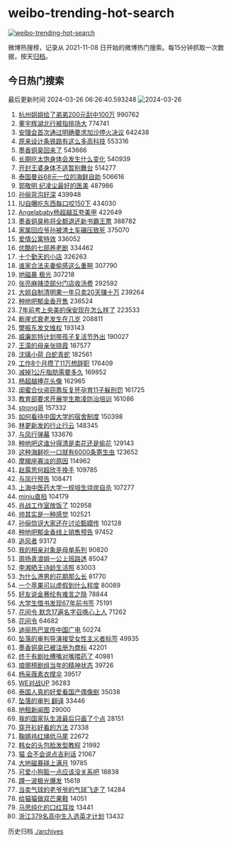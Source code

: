 # weibo-trending-hot-search

[![weibo-trending-hot-search](https://github.com/ameizi/weibo-trending-hot-search/actions/workflows/ci.yml/badge.svg)](https://github.com/ameizi/weibo-trending-hot-search/actions/workflows/ci.yml)

微博热搜榜，记录从 2021-11-08 日开始的微博热门搜索。每15分钟抓取一次数据，按天[归档](./archives)。

## 今日热门搜索

<!-- BEGIN --> 
最后更新时间 2024-03-26 06:26:40.593248 
![2024-03-26](https://imgs-storage.s3.us-east-005.backblazeb2.com/20240326/2024-03-26.png?versionId=4_z8fbbed132d73df8689c40f13_f1142e4acd0f64c3f_d20240325_m222640_c005_v0501011_t0004_u01711405600563) 
1. [杭州姐姐给了弟弟200元刮中100万](https://s.weibo.com/weibo?q=%23%E6%9D%AD%E5%B7%9E%E5%A7%90%E5%A7%90%E7%BB%99%E4%BA%86%E5%BC%9F%E5%BC%9F200%E5%85%83%E5%88%AE%E4%B8%AD100%E4%B8%87%23&t=31&band_rank=1&Refer=top) 990762
1. [董宇辉湖北行被指排场大](https://s.weibo.com/weibo?q=%23%E8%91%A3%E5%AE%87%E8%BE%89%E6%B9%96%E5%8C%97%E8%A1%8C%E8%A2%AB%E6%8C%87%E6%8E%92%E5%9C%BA%E5%A4%A7%23&t=31&band_rank=13&Refer=top) 774741
1. [安理会首次通过明确要求加沙停火决议](https://s.weibo.com/weibo?q=%23%E5%AE%89%E7%90%86%E4%BC%9A%E9%A6%96%E6%AC%A1%E9%80%9A%E8%BF%87%E6%98%8E%E7%A1%AE%E8%A6%81%E6%B1%82%E5%8A%A0%E6%B2%99%E5%81%9C%E7%81%AB%E5%86%B3%E8%AE%AE%23&t=31&band_rank=2&Refer=top) 642438
1. [原来设计条铁路有这么多高科技](https://s.weibo.com/weibo?q=%23%E5%8E%9F%E6%9D%A5%E8%AE%BE%E8%AE%A1%E6%9D%A1%E9%93%81%E8%B7%AF%E6%9C%89%E8%BF%99%E4%B9%88%E5%A4%9A%E9%AB%98%E7%A7%91%E6%8A%80%23&t=31&band_rank=3&Refer=top) 553316
1. [墨香铜臭回来了](https://s.weibo.com/weibo?q=%E5%A2%A8%E9%A6%99%E9%93%9C%E8%87%AD%E5%9B%9E%E6%9D%A5%E4%BA%86&t=31&band_rank=4&Refer=top) 543666
1. [长期吃太饱身体会发生什么变化](https://s.weibo.com/weibo?q=%23%E9%95%BF%E6%9C%9F%E5%90%83%E5%A4%AA%E9%A5%B1%E8%BA%AB%E4%BD%93%E4%BC%9A%E5%8F%91%E7%94%9F%E4%BB%80%E4%B9%88%E5%8F%98%E5%8C%96%23&t=31&band_rank=5&Refer=top) 540939
1. [开封王婆身体不适暂别舞台](https://s.weibo.com/weibo?q=%23%E5%BC%80%E5%B0%81%E7%8E%8B%E5%A9%86%E8%BA%AB%E4%BD%93%E4%B8%8D%E9%80%82%E6%9A%82%E5%88%AB%E8%88%9E%E5%8F%B0%23&t=31&band_rank=6&Refer=top) 514277
1. [泰国曼谷68元一位的海鲜自助](https://s.weibo.com/weibo?q=%E6%B3%B0%E5%9B%BD%E6%9B%BC%E8%B0%B768%E5%85%83%E4%B8%80%E4%BD%8D%E7%9A%84%E6%B5%B7%E9%B2%9C%E8%87%AA%E5%8A%A9&t=31&band_rank=7&Refer=top) 506616
1. [郭敬明 纪凌尘最好的医美](https://s.weibo.com/weibo?q=%E9%83%AD%E6%95%AC%E6%98%8E%20%E7%BA%AA%E5%87%8C%E5%B0%98%E6%9C%80%E5%A5%BD%E7%9A%84%E5%8C%BB%E7%BE%8E&t=31&band_rank=8&Refer=top) 487986
1. [孙俪背沟好深](https://s.weibo.com/weibo?q=%23%E5%AD%99%E4%BF%AA%E8%83%8C%E6%B2%9F%E5%A5%BD%E6%B7%B1%23&t=31&band_rank=9&Refer=top) 439948
1. [IU自曝吃东西每口咬150下](https://s.weibo.com/weibo?q=%23IU%E8%87%AA%E6%9B%9D%E5%90%83%E4%B8%9C%E8%A5%BF%E6%AF%8F%E5%8F%A3%E5%92%AC150%E4%B8%8B%23&t=31&band_rank=10&Refer=top) 434030
1. [Angelababy杨超越互夸美甲](https://s.weibo.com/weibo?q=%23Angelababy%E6%9D%A8%E8%B6%85%E8%B6%8A%E4%BA%92%E5%A4%B8%E7%BE%8E%E7%94%B2%23&t=31&band_rank=11&Refer=top) 422649
1. [墨香铜臭称将全额退还新书霸王票](https://s.weibo.com/weibo?q=%23%E5%A2%A8%E9%A6%99%E9%93%9C%E8%87%AD%E7%A7%B0%E5%B0%86%E5%85%A8%E9%A2%9D%E9%80%80%E8%BF%98%E6%96%B0%E4%B9%A6%E9%9C%B8%E7%8E%8B%E7%A5%A8%23&t=31&band_rank=12&Refer=top) 388782
1. [家属回应爷孙被渣土车碾压致死](https://s.weibo.com/weibo?q=%23%E5%AE%B6%E5%B1%9E%E5%9B%9E%E5%BA%94%E7%88%B7%E5%AD%99%E8%A2%AB%E6%B8%A3%E5%9C%9F%E8%BD%A6%E7%A2%BE%E5%8E%8B%E8%87%B4%E6%AD%BB%23&t=31&band_rank=19&Refer=top) 375070
1. [爱情公寓特效](https://s.weibo.com/weibo?q=%E7%88%B1%E6%83%85%E5%85%AC%E5%AF%93%E7%89%B9%E6%95%88&t=31&band_rank=16&Refer=top) 336052
1. [优酷的七部养老剧](https://s.weibo.com/weibo?q=%23%E4%BC%98%E9%85%B7%E7%9A%84%E4%B8%83%E9%83%A8%E5%85%BB%E8%80%81%E5%89%A7%23&t=31&band_rank=14&Refer=top) 334462
1. [十个勤天的小店](https://s.weibo.com/weibo?q=%E5%8D%81%E4%B8%AA%E5%8B%A4%E5%A4%A9%E7%9A%84%E5%B0%8F%E5%BA%97&t=31&band_rank=15&Refer=top) 326263
1. [谁家合法夫妻偷感这么重啊](https://s.weibo.com/weibo?q=%E8%B0%81%E5%AE%B6%E5%90%88%E6%B3%95%E5%A4%AB%E5%A6%BB%E5%81%B7%E6%84%9F%E8%BF%99%E4%B9%88%E9%87%8D%E5%95%8A&t=31&band_rank=17&Refer=top) 307790
1. [地磁暴 极光](https://s.weibo.com/weibo?q=%E5%9C%B0%E7%A3%81%E6%9A%B4%20%E6%9E%81%E5%85%89&t=31&band_rank=29&Refer=top) 307218
1. [张亮麻辣烫部分门店收汤费](https://s.weibo.com/weibo?q=%23%E5%BC%A0%E4%BA%AE%E9%BA%BB%E8%BE%A3%E7%83%AB%E9%83%A8%E5%88%86%E9%97%A8%E5%BA%97%E6%94%B6%E6%B1%A4%E8%B4%B9%23&t=31&band_rank=18&Refer=top) 292592
1. [大姐自制清明果一年只卖20天赚十万](https://s.weibo.com/weibo?q=%23%E5%A4%A7%E5%A7%90%E8%87%AA%E5%88%B6%E6%B8%85%E6%98%8E%E6%9E%9C%E4%B8%80%E5%B9%B4%E5%8F%AA%E5%8D%9620%E5%A4%A9%E8%B5%9A%E5%8D%81%E4%B8%87%23&t=31&band_rank=39&Refer=top) 239264
1. [种地吧郁金香开售](https://s.weibo.com/weibo?q=%23%E7%A7%8D%E5%9C%B0%E5%90%A7%E9%83%81%E9%87%91%E9%A6%99%E5%BC%80%E5%94%AE%23&t=31&band_rank=20&Refer=top) 236524
1. [7年前考上央美的保安现在怎么样了](https://s.weibo.com/weibo?q=%237%E5%B9%B4%E5%89%8D%E8%80%83%E4%B8%8A%E5%A4%AE%E7%BE%8E%E7%9A%84%E4%BF%9D%E5%AE%89%E7%8E%B0%E5%9C%A8%E6%80%8E%E4%B9%88%E6%A0%B7%E4%BA%86%23&t=31&band_rank=21&Refer=top) 223533
1. [断崖式衰老发生在几岁](https://s.weibo.com/weibo?q=%23%E6%96%AD%E5%B4%96%E5%BC%8F%E8%A1%B0%E8%80%81%E5%8F%91%E7%94%9F%E5%9C%A8%E5%87%A0%E5%B2%81%23&t=31&band_rank=22&Refer=top) 208811
1. [樊振东发文维权](https://s.weibo.com/weibo?q=%23%E6%A8%8A%E6%8C%AF%E4%B8%9C%E5%8F%91%E6%96%87%E7%BB%B4%E6%9D%83%23&t=31&band_rank=23&Refer=top) 193143
1. [威廉凯特计划带孩子复活节外出](https://s.weibo.com/weibo?q=%23%E5%A8%81%E5%BB%89%E5%87%AF%E7%89%B9%E8%AE%A1%E5%88%92%E5%B8%A6%E5%AD%A9%E5%AD%90%E5%A4%8D%E6%B4%BB%E8%8A%82%E5%A4%96%E5%87%BA%23&t=31&band_rank=24&Refer=top) 190027
1. [王濛的母亲张晓霞](https://s.weibo.com/weibo?q=%E7%8E%8B%E6%BF%9B%E7%9A%84%E6%AF%8D%E4%BA%B2%E5%BC%A0%E6%99%93%E9%9C%9E&t=31&band_rank=25&Refer=top) 187577
1. [沈璃小荷 白蛇青蛇](https://s.weibo.com/weibo?q=%E6%B2%88%E7%92%83%E5%B0%8F%E8%8D%B7%20%E7%99%BD%E8%9B%87%E9%9D%92%E8%9B%87&t=31&band_rank=26&Refer=top) 182561
1. [工作8个月攒了11万想辞职](https://s.weibo.com/weibo?q=%23%E5%B7%A5%E4%BD%9C8%E4%B8%AA%E6%9C%88%E6%94%92%E4%BA%8611%E4%B8%87%E6%83%B3%E8%BE%9E%E8%81%8C%23&t=31&band_rank=27&Refer=top) 176409
1. [减掉1公斤脂肪需要多久](https://s.weibo.com/weibo?q=%23%E5%87%8F%E6%8E%891%E5%85%AC%E6%96%A4%E8%84%82%E8%82%AA%E9%9C%80%E8%A6%81%E5%A4%9A%E4%B9%85%23&t=31&band_rank=28&Refer=top) 169852
1. [杨超越捧花头像](https://s.weibo.com/weibo?q=%23%E6%9D%A8%E8%B6%85%E8%B6%8A%E6%8D%A7%E8%8A%B1%E5%A4%B4%E5%83%8F%23&t=31&band_rank=31&Refer=top) 162965
1. [闺蜜合伙盗窃靠反复怀孕育11子躲刑罚](https://s.weibo.com/weibo?q=%23%E9%97%BA%E8%9C%9C%E5%90%88%E4%BC%99%E7%9B%97%E7%AA%83%E9%9D%A0%E5%8F%8D%E5%A4%8D%E6%80%80%E5%AD%95%E8%82%B211%E5%AD%90%E8%BA%B2%E5%88%91%E7%BD%9A%23&t=31&band_rank=35&Refer=top) 161725
1. [教育部要求开展学生欺凌防治培训](https://s.weibo.com/weibo?q=%23%E6%95%99%E8%82%B2%E9%83%A8%E8%A6%81%E6%B1%82%E5%BC%80%E5%B1%95%E5%AD%A6%E7%94%9F%E6%AC%BA%E5%87%8C%E9%98%B2%E6%B2%BB%E5%9F%B9%E8%AE%AD%23&t=31&band_rank=29&Refer=top) 161086
1. [strong哥](https://s.weibo.com/weibo?q=strong%E5%93%A5&t=31&band_rank=30&Refer=top) 157332
1. [如何看待中国大学的宿舍制度](https://s.weibo.com/weibo?q=%23%E5%A6%82%E4%BD%95%E7%9C%8B%E5%BE%85%E4%B8%AD%E5%9B%BD%E5%A4%A7%E5%AD%A6%E7%9A%84%E5%AE%BF%E8%88%8D%E5%88%B6%E5%BA%A6%23&t=31&band_rank=31&Refer=top) 150398
1. [林更新发的行止行云](https://s.weibo.com/weibo?q=%23%E6%9E%97%E6%9B%B4%E6%96%B0%E5%8F%91%E7%9A%84%E8%A1%8C%E6%AD%A2%E8%A1%8C%E4%BA%91%23&t=31&band_rank=32&Refer=top) 148345
1. [与凤行弹幕](https://s.weibo.com/weibo?q=%E4%B8%8E%E5%87%A4%E8%A1%8C%E5%BC%B9%E5%B9%95&t=31&band_rank=33&Refer=top) 133676
1. [种地吧这谁分得清是卖花还是偷花](https://s.weibo.com/weibo?q=%23%E7%A7%8D%E5%9C%B0%E5%90%A7%E8%BF%99%E8%B0%81%E5%88%86%E5%BE%97%E6%B8%85%E6%98%AF%E5%8D%96%E8%8A%B1%E8%BF%98%E6%98%AF%E5%81%B7%E8%8A%B1%23&t=31&band_rank=34&Refer=top) 129143
1. [这种海鲜吃一口就有6000条寄生虫](https://s.weibo.com/weibo?q=%23%E8%BF%99%E7%A7%8D%E6%B5%B7%E9%B2%9C%E5%90%83%E4%B8%80%E5%8F%A3%E5%B0%B1%E6%9C%896000%E6%9D%A1%E5%AF%84%E7%94%9F%E8%99%AB%23&t=31&band_rank=35&Refer=top) 123652
1. [摩羯座寡淡的原因](https://s.weibo.com/weibo?q=%23%E6%91%A9%E7%BE%AF%E5%BA%A7%E5%AF%A1%E6%B7%A1%E7%9A%84%E5%8E%9F%E5%9B%A0%23&t=31&band_rank=36&Refer=top) 114962
1. [赵露思何超欣手挽手](https://s.weibo.com/weibo?q=%23%E8%B5%B5%E9%9C%B2%E6%80%9D%E4%BD%95%E8%B6%85%E6%AC%A3%E6%89%8B%E6%8C%BD%E6%89%8B%23&t=31&band_rank=45&Refer=top) 109785
1. [与凤行预告](https://s.weibo.com/weibo?q=%E4%B8%8E%E5%87%A4%E8%A1%8C%E9%A2%84%E5%91%8A&t=31&band_rank=37&Refer=top) 108471
1. [上海中医药大学一规培生烧炭自杀](https://s.weibo.com/weibo?q=%23%E4%B8%8A%E6%B5%B7%E4%B8%AD%E5%8C%BB%E8%8D%AF%E5%A4%A7%E5%AD%A6%E4%B8%80%E8%A7%84%E5%9F%B9%E7%94%9F%E7%83%A7%E7%82%AD%E8%87%AA%E6%9D%80%23&t=31&band_rank=38&Refer=top) 107277
1. [minju直拍](https://s.weibo.com/weibo?q=minju%E7%9B%B4%E6%8B%8D&t=31&band_rank=39&Refer=top) 104179
1. [肖战工作室放饭了](https://s.weibo.com/weibo?q=%23%E8%82%96%E6%88%98%E5%B7%A5%E4%BD%9C%E5%AE%A4%E6%94%BE%E9%A5%AD%E4%BA%86%23&t=31&band_rank=40&Refer=top) 102958
1. [帅其实是一种感觉](https://s.weibo.com/weibo?q=%23%E5%B8%85%E5%85%B6%E5%AE%9E%E6%98%AF%E4%B8%80%E7%A7%8D%E6%84%9F%E8%A7%89%23&t=31&band_rank=41&Refer=top) 102521
1. [孙俪惊讶大家还在讨论甄嬛传](https://s.weibo.com/weibo?q=%23%E5%AD%99%E4%BF%AA%E6%83%8A%E8%AE%B6%E5%A4%A7%E5%AE%B6%E8%BF%98%E5%9C%A8%E8%AE%A8%E8%AE%BA%E7%94%84%E5%AC%9B%E4%BC%A0%23&t=31&band_rank=42&Refer=top) 102128
1. [种地吧郁金香线上销售预告](https://s.weibo.com/weibo?q=%23%E7%A7%8D%E5%9C%B0%E5%90%A7%E9%83%81%E9%87%91%E9%A6%99%E7%BA%BF%E4%B8%8A%E9%94%80%E5%94%AE%E9%A2%84%E5%91%8A%23&t=31&band_rank=43&Refer=top) 97452
1. [追风者](https://s.weibo.com/weibo?q=%E8%BF%BD%E9%A3%8E%E8%80%85&t=31&band_rank=44&Refer=top) 93172
1. [我的相亲对象是母单系列](https://s.weibo.com/weibo?q=%23%E6%88%91%E7%9A%84%E7%9B%B8%E4%BA%B2%E5%AF%B9%E8%B1%A1%E6%98%AF%E6%AF%8D%E5%8D%95%E7%B3%BB%E5%88%97%23&t=31&band_rank=46&Refer=top) 90820
1. [周扬青浪姐一公上班路透](https://s.weibo.com/weibo?q=%23%E5%91%A8%E6%89%AC%E9%9D%92%E6%B5%AA%E5%A7%90%E4%B8%80%E5%85%AC%E4%B8%8A%E7%8F%AD%E8%B7%AF%E9%80%8F%23&t=31&band_rank=18&Refer=top) 85047
1. [李湘晒王诗龄生活照](https://s.weibo.com/weibo?q=%23%E6%9D%8E%E6%B9%98%E6%99%92%E7%8E%8B%E8%AF%97%E9%BE%84%E7%94%9F%E6%B4%BB%E7%85%A7%23&t=31&band_rank=47&Refer=top) 83003
1. [为什么港男的花期那么长](https://s.weibo.com/weibo?q=%23%E4%B8%BA%E4%BB%80%E4%B9%88%E6%B8%AF%E7%94%B7%E7%9A%84%E8%8A%B1%E6%9C%9F%E9%82%A3%E4%B9%88%E9%95%BF%23&t=31&band_rank=45&Refer=top) 81770
1. [一个苹果可以虚假到什么程度](https://s.weibo.com/weibo?q=%23%E4%B8%80%E4%B8%AA%E8%8B%B9%E6%9E%9C%E5%8F%AF%E4%BB%A5%E8%99%9A%E5%81%87%E5%88%B0%E4%BB%80%E4%B9%88%E7%A8%8B%E5%BA%A6%23&t=31&band_rank=48&Refer=top) 80089
1. [好友说金赛纶有难言之隐](https://s.weibo.com/weibo?q=%23%E5%A5%BD%E5%8F%8B%E8%AF%B4%E9%87%91%E8%B5%9B%E7%BA%B6%E6%9C%89%E9%9A%BE%E8%A8%80%E4%B9%8B%E9%9A%90%23&t=31&band_rank=49&Refer=top) 78844
1. [大学生借书发现67年前书签](https://s.weibo.com/weibo?q=%23%E5%A4%A7%E5%AD%A6%E7%94%9F%E5%80%9F%E4%B9%A6%E5%8F%91%E7%8E%B067%E5%B9%B4%E5%89%8D%E4%B9%A6%E7%AD%BE%23&t=31&band_rank=50&Refer=top) 75191
1. [花间令 默念17遍名字召唤心上人](https://s.weibo.com/weibo?q=%E8%8A%B1%E9%97%B4%E4%BB%A4%20%E9%BB%98%E5%BF%B517%E9%81%8D%E5%90%8D%E5%AD%97%E5%8F%AC%E5%94%A4%E5%BF%83%E4%B8%8A%E4%BA%BA&t=31&band_rank=49&Refer=top) 71262
1. [花间令](https://s.weibo.com/weibo?q=%E8%8A%B1%E9%97%B4%E4%BB%A4&t=31&band_rank=45&Refer=top) 64682
1. [迪丽热巴宣传中国广电](https://s.weibo.com/weibo?q=%23%E8%BF%AA%E4%B8%BD%E7%83%AD%E5%B7%B4%E5%AE%A3%E4%BC%A0%E4%B8%AD%E5%9B%BD%E5%B9%BF%E7%94%B5%23&t=31&band_rank=35&Refer=top) 50274
1. [坠落的审判导演接受女性主义者标签](https://s.weibo.com/weibo?q=%23%E5%9D%A0%E8%90%BD%E7%9A%84%E5%AE%A1%E5%88%A4%E5%AF%BC%E6%BC%94%E6%8E%A5%E5%8F%97%E5%A5%B3%E6%80%A7%E4%B8%BB%E4%B9%89%E8%80%85%E6%A0%87%E7%AD%BE%23&t=31&band_rank=42&Refer=top) 49935
1. [墨香铜臭已被注册为商标](https://s.weibo.com/weibo?q=%23%E5%A2%A8%E9%A6%99%E9%93%9C%E8%87%AD%E5%B7%B2%E8%A2%AB%E6%B3%A8%E5%86%8C%E4%B8%BA%E5%95%86%E6%A0%87%23&t=31&band_rank=50&Refer=top) 42201
1. [终于有剧吐槽嘴对嘴喂药了](https://s.weibo.com/weibo?q=%E7%BB%88%E4%BA%8E%E6%9C%89%E5%89%A7%E5%90%90%E6%A7%BD%E5%98%B4%E5%AF%B9%E5%98%B4%E5%96%82%E8%8D%AF%E4%BA%86&t=31&band_rank=38&Refer=top) 40981
1. [琅琊榜剧组当年的精神状态](https://s.weibo.com/weibo?q=%23%E7%90%85%E7%90%8A%E6%A6%9C%E5%89%A7%E7%BB%84%E5%BD%93%E5%B9%B4%E7%9A%84%E7%B2%BE%E7%A5%9E%E7%8A%B6%E6%80%81%23&t=31&band_rank=45&Refer=top) 39726
1. [杨采薇素衣撑伞](https://s.weibo.com/weibo?q=%23%E6%9D%A8%E9%87%87%E8%96%87%E7%B4%A0%E8%A1%A3%E6%92%91%E4%BC%9E%23&t=31&band_rank=36&Refer=top) 39517
1. [WE对战UP](https://s.weibo.com/weibo?q=%23WE%E5%AF%B9%E6%88%98UP%23&t=31&band_rank=50&Refer=top) 36283
1. [泰国人真的好爱看国产偶像剧](https://s.weibo.com/weibo?q=%23%E6%B3%B0%E5%9B%BD%E4%BA%BA%E7%9C%9F%E7%9A%84%E5%A5%BD%E7%88%B1%E7%9C%8B%E5%9B%BD%E4%BA%A7%E5%81%B6%E5%83%8F%E5%89%A7%23&t=31&band_rank=46&Refer=top) 35038
1. [坠落的审判 翻译](https://s.weibo.com/weibo?q=%E5%9D%A0%E8%90%BD%E7%9A%84%E5%AE%A1%E5%88%A4%20%E7%BF%BB%E8%AF%91&t=31&band_rank=33&Refer=top) 33446
1. [地租新闻图](https://s.weibo.com/weibo?q=%E5%9C%B0%E7%A7%9F%E6%96%B0%E9%97%BB%E5%9B%BE&t=31&band_rank=45&Refer=top) 29000
1. [我的国家队生涯最后只画了个点](https://s.weibo.com/weibo?q=%23%E6%88%91%E7%9A%84%E5%9B%BD%E5%AE%B6%E9%98%9F%E7%94%9F%E6%B6%AF%E6%9C%80%E5%90%8E%E5%8F%AA%E7%94%BB%E4%BA%86%E4%B8%AA%E7%82%B9%23&t=31&band_rank=45&Refer=top) 28151
1. [穿开衫好看的方法](https://s.weibo.com/weibo?q=%E7%A9%BF%E5%BC%80%E8%A1%AB%E5%A5%BD%E7%9C%8B%E7%9A%84%E6%96%B9%E6%B3%95&t=31&band_rank=44&Refer=top) 27338
1. [鞠婧祎红绳低马尾](https://s.weibo.com/weibo?q=%23%E9%9E%A0%E5%A9%A7%E7%A5%8E%E7%BA%A2%E7%BB%B3%E4%BD%8E%E9%A9%AC%E5%B0%BE%23&t=31&band_rank=50&Refer=top) 22672
1. [韩女的头包脸发型教程](https://s.weibo.com/weibo?q=%E9%9F%A9%E5%A5%B3%E7%9A%84%E5%A4%B4%E5%8C%85%E8%84%B8%E5%8F%91%E5%9E%8B%E6%95%99%E7%A8%8B&t=31&band_rank=48&Refer=top) 21992
1. [猫 会不会说点吉利话](https://s.weibo.com/weibo?q=%E7%8C%AB%20%E4%BC%9A%E4%B8%8D%E4%BC%9A%E8%AF%B4%E7%82%B9%E5%90%89%E5%88%A9%E8%AF%9D&t=31&band_rank=49&Refer=top) 21067
1. [大地磁暴碰上满月](https://s.weibo.com/weibo?q=%23%E5%A4%A7%E5%9C%B0%E7%A3%81%E6%9A%B4%E7%A2%B0%E4%B8%8A%E6%BB%A1%E6%9C%88%23&t=31&band_rank=42&Refer=top) 19785
1. [可爱小狗脏一点应该没关系吧](https://s.weibo.com/weibo?q=%E5%8F%AF%E7%88%B1%E5%B0%8F%E7%8B%97%E8%84%8F%E4%B8%80%E7%82%B9%E5%BA%94%E8%AF%A5%E6%B2%A1%E5%85%B3%E7%B3%BB%E5%90%A7&t=31&band_rank=50&Refer=top) 18838
1. [蹲一波极光爆发](https://s.weibo.com/weibo?q=%23%E8%B9%B2%E4%B8%80%E6%B3%A2%E6%9E%81%E5%85%89%E7%88%86%E5%8F%91%23&t=31&band_rank=50&Refer=top) 15619
1. [当卖气球的老爷爷的气球飞走了](https://s.weibo.com/weibo?q=%23%E5%BD%93%E5%8D%96%E6%B0%94%E7%90%83%E7%9A%84%E8%80%81%E7%88%B7%E7%88%B7%E7%9A%84%E6%B0%94%E7%90%83%E9%A3%9E%E8%B5%B0%E4%BA%86%23&t=31&band_rank=49&Refer=top) 14284
1. [给猫猫做双芒果鞋](https://s.weibo.com/weibo?q=%23%E7%BB%99%E7%8C%AB%E7%8C%AB%E5%81%9A%E5%8F%8C%E8%8A%92%E6%9E%9C%E9%9E%8B%23&t=31&band_rank=47&Refer=top) 14051
1. [马思纯化的口红耳妆](https://s.weibo.com/weibo?q=%23%E9%A9%AC%E6%80%9D%E7%BA%AF%E5%8C%96%E7%9A%84%E5%8F%A3%E7%BA%A2%E8%80%B3%E5%A6%86%23&t=31&band_rank=50&Refer=top) 13441
1. [浙江379名高中生入选英才计划](https://s.weibo.com/weibo?q=%23%E6%B5%99%E6%B1%9F379%E5%90%8D%E9%AB%98%E4%B8%AD%E7%94%9F%E5%85%A5%E9%80%89%E8%8B%B1%E6%89%8D%E8%AE%A1%E5%88%92%23&t=31&band_rank=49&Refer=top) 13432
<!-- END -->

历史归档 [./archives](./archives)

